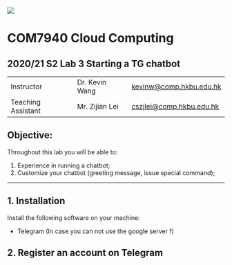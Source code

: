 ![](../imgs/hkbu.png)

# COM7940 Cloud Computing 

## 2020/21 S2 Lab 3 Starting a TG chatbot


| | | |
|--|--|--|
| Instructor | Dr. Kevin Wang  | kevinw@comp.hkbu.edu.hk|
| Teaching Assistant | Mr. Zijian Lei | cszjlei@comp.hkbu.edu.hk |



**Objective:**
---
Throughout this lab you will be able to:
1. Experience in running a chatbot;
2. Customize your chatbot (greeting message, issue special command);

---

<!-- adding guideline for creating and customizing chatbot. 
create something from : https://core.telegram.org/bots
-->
## 1. Installation

Install the following software on your machine:

* Telegram  (In case you can not use the google server f)

## 2. Register an account on Telegram
